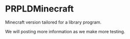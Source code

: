 PRPLDMinecraft
==============

Minecraft version tailored for a library program.

We will posting more information as we make more testing.
